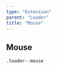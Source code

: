 ```yaml
---
type: "Extension"
parent: "Loader"
title: "Mouse"
---
```


## Mouse

`.loader--mouse`

<demo>
  <demovanilla src="inline/demo/loader/mouse-spinner">
  </demovanilla>
</demo>

<demo>
  <demovanilla src="inline/demo/loader/mouse-filler">
  </demovanilla>
</demo>
